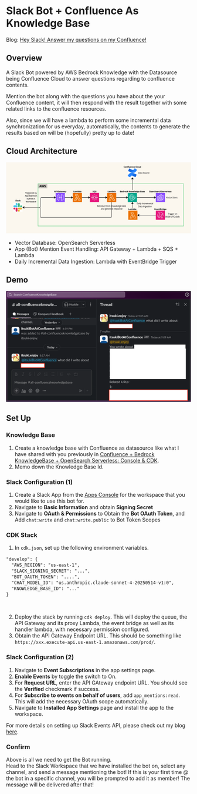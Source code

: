 # Slack Bot + Confluence As Knowledge Base

Blog: [Hey Slack! Answer my questions on my Confluence!](https://medium.com/@itsuki.enjoy/hey-slack-answer-my-questions-on-my-confluence-7edfbb0fa55d)

## Overview
A Slack Bot powered by AWS Bedrock Knowledge with the Datasource being Confluence Cloud to answer questions regarding to confluence contents.

Mention the bot along with the questions you have about the your Confluence content, it will then respond with the result together with some related links to the confluence resources.

Also, since we will have a lambda to perform some incremental data synchronization for us everyday, automatically, the contents to generate the results based on will be (hopefully) pretty up to date!


## Cloud Architecture
![](./readme-assets/cloudArchitecture.jpg)
<br>
- Vector Database: OpenSearch Serverless
- App (Bot) Mention Event Handling: API Gateway + Lambda + SQS + Lambda
- Daily Incremental Data Ingestion: Lambda with EventBridge Trigger



## Demo
![](./readme-assets/demo.png)


## Set Up

### Knowledge Base
1. Create a knowledge base with Confluence as datasource like what I have shared with you previously in [Confluence + Bedrock KnowledgeBase + OpenSearch Serverless: Console & CDK](https://medium.com/@itsuki.enjoy/confluence-bedrock-knowledgebase-opensearch-serverless-console-cdk-93ec05abe8ce). 
2. Memo down the Knowledge Base Id.

### Slack Configuration (1)
1. Create a Slack App from the [Apps Console](https://api.slack.com/apps) for the workspace that you would like to use this bot for.
2. Navigate to **Basic Information** and obtain **Signing Secret**
3. Navigate to **OAuth & Permissions** to Obtain the **Bot OAuth Token**, and Add `chat:write` and `chat:write.public` to Bot Token Scopes

### CDK Stack
1. In `cdk.json`, set up the following environment variables.
```
"develop": {
  "AWS_REGION": "us-east-1",
  "SLACK_SIGNING_SECRET": "...",
  "BOT_OAUTH_TOKEN": "....",
  "CHAT_MODEL_ID": "us.anthropic.claude-sonnet-4-20250514-v1:0",
  "KNOWLEDGE_BASE_ID": "..."
}
```
<br>

2. Deploy the stack by running `cdk deploy`. This will deploy the queue, the API Gateway and its proxy Lambda, the event bridge as well as its handler lambda, with necessary permission configured.
3. Obtain the API Gateway Endpoint URL. This should be something like `https://xxx.execute-api.us-east-1.amazonaws.com/prod/`.


### Slack Configuration (2)
1. Navigate to **Event Subscriptions** in the app settings page.
2. **Enable Events** by toggle the switch to On.
3. For **Request URL**, enter the API GAteway endpoint URL. You should see the **Verified** checkmark if success.
4. For **Subscribe to events on behalf of users**, add `app_mentions:read`. This will add the necessary OAuth scope automatically.
5. Navigate to **Installed App Settings** page and install the app to the workspace.

For more details on setting up Slack Events API, please check out my blog [here](https://medium.com/@itsuki.enjoy/trigger-lambda-from-slack-messages-with-slack-events-api-d73d80d8ae97).


### Confirm
Above is all we need to get the Bot running.
<br>
Head to the Slack Workspace that we have installed the bot on, select any channel, and send a message mentioning the bot!
If this is your first time @ the bot in a specific channel, you will be prompted to add it as member! The message will be delivered after that!
